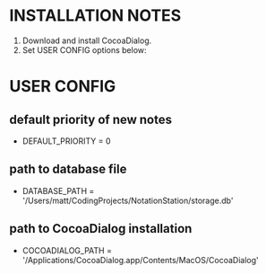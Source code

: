 INSTALLATION NOTES
===
1. Download and install CocoaDialog.
2. Set USER CONFIG options below:

USER CONFIG
===
default priority of new notes
---
- DEFAULT_PRIORITY = 0

path to database file
---
- DATABASE_PATH = '/Users/matt/CodingProjects/NotationStation/storage.db'

path to CocoaDialog installation
---
- COCOADIALOG_PATH = '/Applications/CocoaDialog.app/Contents/MacOS/CocoaDialog'
